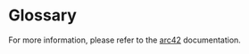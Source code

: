 # Glossary

For more information, please refer to the [arc42](https://docs.arc42.org/section-12/) documentation.
